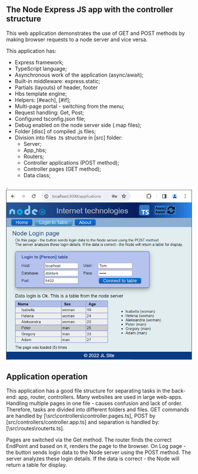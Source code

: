 ## The Node Express JS app with the controller structure

This web application demonstrates the use of GET and POST methods 
by making browser requests to a node server and vice versa.

This application has:


- Express framework;
- TypeScript language;
- Asynchronous work of the application (async/await);
- Built-in middleware: express.static;
- Partials (layouts) of header, footer
- Hbs template engine;
- Helpers: [#each], [#if];
- Multi-page portal - switching from the menu;
- Request handling: Get, Post;
- Configured tsconfig.json file;
- Debug enabled on the node server side (.map files);
- Folder [disc] of compiled .js files;
- Division into files .ts structure in [src] folder:
    - Server;
    - App_hbs;
    - Routers;
    - Controller applications (POST method);
    - Controller pages (GET method);
    - Data class;

.
![](jpg/Node64Tb_3.png)

## Application operation

This application has a good file structure for separating tasks in the back-end: app, router, controllers. 
Many websites are used in large web-apps. Handling multiple pages in one file - causes confusion and lack of order. 
Therefore, tasks are divided into different folders and files. GET commands are handled by [\src\controllers\controller.pages.ts], POST by [src/controllers/controller.app.ts] and separation is handled by: [\src\routes\routerts.ts].      

Pages are switched via the Get method. The router finds the correct EndPoint and based on it, renders the page to the browser. On Log page - the button sends login data to the Node server using the POST method. The server analyzes these login details. If the data is correct - the Node will return a table for display.
